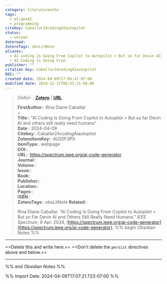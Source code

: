 ```yaml
---
category: literaturenote
tags:
  - ml/genAI
  - programming
citekey: Caballar24codingAIautopilot
status:
  - unread
dateread: 
ZoteroTags: obsLitNote
aliases:
  - AI Coding Is Going From Copilot to Autopilot > But so far Devin AI and others still really need humans
  - AI Coding Is Going From
publisher: ""
citation key: Caballar24codingAIautopilot
DOI: ""
created date: 2024-04-09T17:06:47-07:00
modified date: 2024-12-17T08:51:31-08:00
---
```


> [!info]- : [**Zotero**](zotero://select/library/items/4US5F3PX)   | [**URL**](https://spectrum.ieee.org/ai-code-generator)
>
> 
> 
> **FirstAuthor**:: Rina Diane Caballar  
~    
> **Title**:: "AI Coding Is Going From Copilot to Autopilot > But so far Devin AI and others still really need humans"  
> **Date**:: 2024-04-09  
> **Citekey**:: Caballar24codingAIautopilot  
> **ZoteroItemKey**:: 4US5F3PX  
> **itemType**:: webpage  
> **DOI**::   
> **URL**:: https://spectrum.ieee.org/ai-code-generator  
> **Journal**::   
> **Volume**::   
> **Issue**::   
> **Book**::   
> **Publisher**::   
> **Location**::    
> **Pages**::   
> **ISBN**::   
> **ZoteroTags**:: obsLitNote
>**Related**:: 

> Rina Diane Caballar. “AI Coding Is Going From Copilot to Autopilot > But so Far Devin AI and Others Still Really Need Humans.” _IEEE Spectrum_, 9 Apr. 2024, [https://spectrum.ieee.org/ai-code-generator](https://spectrum.ieee.org/ai-code-generator).
%% begin Obsidian Notes %%
___
==Delete this and write here.==
==Don't delete the `persist` directives above and below.==
___
%% end Obsidian Notes %%



%% Import Date: 2024-04-09T17:07:21.723-07:00 %%
